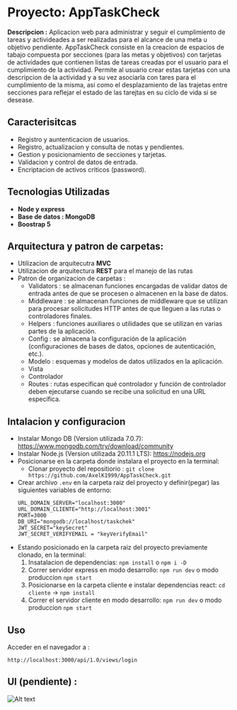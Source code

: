 # Proyecto: AppTaskCheck

**Descripcion :**
Aplicacion web para administrar y seguir el cumplimiento de tareas y activideades a ser realizadas para el alcance de una meta u objetivo pendiente. AppTaskCheck consiste en la creacion de espacios de tabajo compuesta por secciones (para las metas y objetivos) con tarjetas de actividades que contienen listas de tareas creadas por el usuario para el cumplimiento de la actividad. Permite al usuario crear estas tarjetas con una descripcion de la actividad y a su vez asociarla con tares para el cumplimiento de la misma, asi como el desplazamiento de las trajetas entre secciones para reflejar el estado de las tarejtas en su ciclo de vida si se desease.  

## Caracterisitcas 

- Registro y auntenticacion de usuarios.
- Registro, actualizacion y consulta de notas y pendientes.
- Gestion y posicionamiento de secciones y tarjetas.
- Validacion y control de datos de entrada.
- Encriptacion de activos criticos (password).

## Tecnologias Utilizadas
- **Node y express**
- **Base de datos : MongoDB** 
- **Boostrap 5**

## Arquitectura y patron de carpetas: 
- Utilizacion de arquitecutra **MVC**
- Utilizacion de arquitectura **REST** para el manejo de las rutas
- Patron de organizacion de carpetas :
    - Validators : se almacenan funciones encargadas de validar datos de entrada antes de que se procesen o almacenen en la base de datos. 
    - Middleware : se almacenan funciones de middleware que se utilizan para procesar solicitudes HTTP antes de que lleguen a las rutas o controladores finales. 
    - Helpers : funciones auxiliares o utilidades que se utilizan en varias partes de la aplicación.
    - Config : se almacena la configuración de la aplicación (configuraciones de bases de datos, opciones de autenticación, etc.).
    - Modelo : esquemas y modelos de datos utilizados en la aplicación. 
    - Vista
    - Controlador
    - Routes : rutas especifican qué controlador y función de controlador deben ejecutarse cuando se recibe una solicitud en una URL específica. 

## Intalacion y configuracion
- Instalar Mongo DB (Version utilizada 7.0.7): https://www.mongodb.com/try/download/community
- Instalar Node.js (Version utilizada 20.11.1 LTS): https://nodejs.org
- Posicionarse en la carpeta donde instalara el proyecto en la terminal: 
    -  Clonar proyecto del repositiorio : `git clone https://github.com/AxelK1999/AppTaskCheck.git`
- Crear archivo `.env` en la carpeta raiz del proyecto y definir(pegar) las siguientes variables de entorno:
    ~~~
   URL_DOMAIN_SERVER="localhost:3000"
   URL_DOMAIN_CLIENTE="http://localhost:3001"
   PORT=3000
   DB_URI="mongodb://localhost/taskchek"
   JWT_SECRET="keySecret"
   JWT_SECRET_VERIFYEMAIL = "keyVerifyEmail"
    ~~~ 
- Estando posicionado en la carpeta raiz del proyecto previamente clonado, en la terminal:
    1. Insatalacion de dependencias: `npm install` o ` npm i -D `
    2. Correr servidor express en modo desarrollo: `npm run dev` o modo produccion `npm start`
    3. Posicionarse en la carpeta cliente e instalar dependencias react: `cd cliente` -> `npm install` 
    4. Correr el servidor cliente en modo desarrollo: `npm run dev` o modo produccion `npm start`

## Uso 
Acceder en el navegador a : 
~~~
http://localhost:3000/api/1.0/views/login
~~~ 

## UI (pendiente) : 

![Alt text](/esquema%20y%20diseño/image.png)
